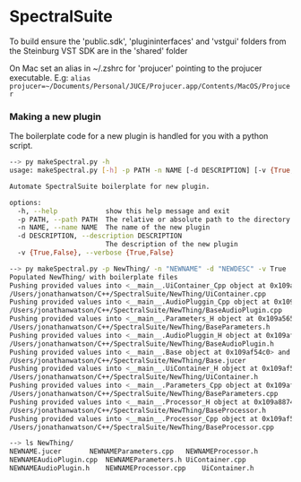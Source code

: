 # SpectralSuite

To build ensure the 'public.sdk', 'plugininterfaces' and 'vstgui' 
folders from the 
Steinburg VST SDK are in the 'shared' folder

On Mac set an alias in ~/.zshrc for 'projucer' pointing to the projucer executable.
E.g: `alias projucer=~/Documents/Personal/JUCE/Projucer.app/Contents/MacOS/Projucer`


### Making a new plugin
The boilerplate code for a new plugin is handled for you with a python script.
```bash
--> py makeSpectral.py -h
usage: makeSpectral.py [-h] -p PATH -n NAME [-d DESCRIPTION] [-v {True,False}]

Automate SpectralSuite boilerplate for new plugin.

options:
  -h, --help            show this help message and exit
  -p PATH, --path PATH  The relative or absolute path to the directory containing new plugin
  -n NAME, --name NAME  The name of the new plugin
  -d DESCRIPTION, --description DESCRIPTION
                        The description of the new plugin
  -v {True,False}, --verbose {True,False}
```
```bash
--> py makeSpectral.py -p NewThing/ -n "NEWNAME" -d "NEWDESC" -v True
Populated NewThing/ with boilerplate files
Pushing provided values into <__main__.UiContainer_Cpp object at 0x109af54f0> and renaming file
/Users/jonathanwatson/C++/SpectralSuite/NewThing/UiContainer.cpp
Pushing provided values into <__main__.AudioPluggin_Cpp object at 0x109af5640> and renaming file
/Users/jonathanwatson/C++/SpectralSuite/NewThing/BaseAudioPlugin.cpp
Pushing provided values into <__main__.Parameters_H object at 0x109a56510> and renaming file
/Users/jonathanwatson/C++/SpectralSuite/NewThing/BaseParameters.h
Pushing provided values into <__main__.AudioPluggin_H object at 0x109af5610> and renaming file
/Users/jonathanwatson/C++/SpectralSuite/NewThing/BaseAudioPlugin.h
Pushing provided values into <__main__.Base object at 0x109af54c0> and renaming file
/Users/jonathanwatson/C++/SpectralSuite/NewThing/Base.jucer
Pushing provided values into <__main__.UiContainer_H object at 0x109af5490> and renaming file
/Users/jonathanwatson/C++/SpectralSuite/NewThing/UiContainer.h
Pushing provided values into <__main__.Parameters_Cpp object at 0x109af55b0> and renaming file
/Users/jonathanwatson/C++/SpectralSuite/NewThing/BaseParameters.cpp
Pushing provided values into <__main__.Processor_H object at 0x109a88740> and renaming file
/Users/jonathanwatson/C++/SpectralSuite/NewThing/BaseProcessor.h
Pushing provided values into <__main__.Processor_Cpp object at 0x109af5580> and renaming file
/Users/jonathanwatson/C++/SpectralSuite/NewThing/BaseProcessor.cpp
```
```bash
--> ls NewThing/
NEWNAME.jucer		NEWNAMEParameters.cpp	NEWNAMEProcessor.h
NEWNAMEAudioPlugin.cpp	NEWNAMEParameters.h	UiContainer.cpp
NEWNAMEAudioPlugin.h	NEWNAMEProcessor.cpp	UiContainer.h
```